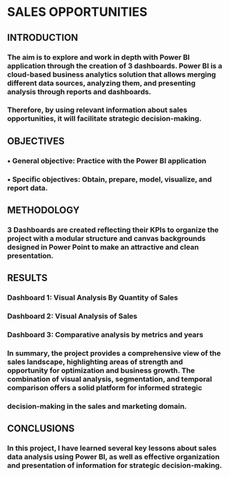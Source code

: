 # SALES OPPORTUNITIES

## INTRODUCTION
### The aim is to explore and work in depth with Power BI application through the creation of 3 dashboards. Power BI is a cloud-based business analytics solution that allows merging different data sources, analyzing them, and presenting analysis through reports and dashboards.
### Therefore, by using relevant information about sales opportunities, it will facilitate strategic decision-making.

## OBJECTIVES
### • General objective: Practice with the Power BI application
### • Specific objectives: Obtain, prepare, model, visualize, and report data.

## METHODOLOGY
### 3 Dashboards are created reflecting their KPIs to organize the project with a modular structure and canvas backgrounds designed in Power Point to make an attractive and clean presentation.

## RESULTS
### Dashboard 1: Visual Analysis By Quantity of Sales
### Dashboard 2: Visual Analysis of Sales
### Dashboard 3: Comparative analysis by metrics and years
### In summary, the project provides a comprehensive view of the sales landscape, highlighting areas of strength and opportunity for optimization and business growth. The combination of visual analysis, segmentation, and temporal comparison offers a solid platform for informed strategic 
### decision-making in the sales and marketing domain.

## CONCLUSIONS
### In this project, I have learned several key lessons about sales data analysis using Power BI, as well as effective organization and presentation of information for strategic decision-making.
